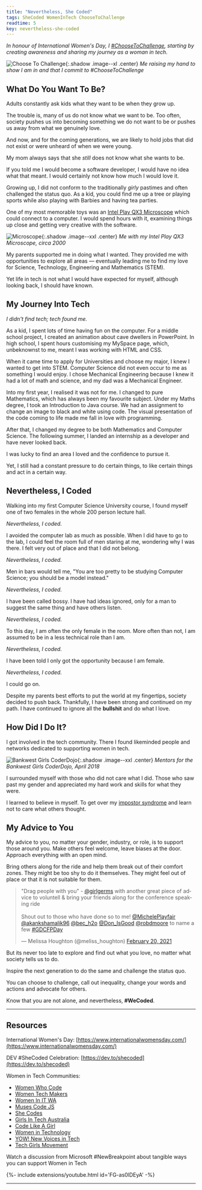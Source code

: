```yaml
---
title: "Nevertheless, She Coded"
tags: SheCoded WomenInTech ChooseToChallenge
readtime: 5
key: nevertheless-she-coded
---
```


_In honour of International Women's Day, I [#ChooseToChallenge](https://www.internationalwomensday.com/theme), starting by creating awareness and sharing my journey as a woman in tech._

![Choose To Challenge](/assets/images/she-coded/ChooseToChallenge.jpg){:.shadow .image--xl .center}
<em class="sub-title center" >Me raising my hand to show I am in and that I commit to #ChooseToChallenge</em>

## What Do You Want To Be?

Adults constantly ask kids what they want to be when they grow up.

The trouble is, many of us do not know what we want to be. Too often, society pushes us into becoming something we do not want to be or pushes us away from what we genuinely love.

And now, and for the coming generations, we are likely to hold jobs that did not exist or were unheard of when we were young.

My mom always says that she _still_ does not know what she wants to be.

If you told me I would become a software developer, I would have no idea what that meant. I would certainly not know how much I would love it.

Growing up, I did not conform to the traditionally _girly_ pastimes and often challenged the status quo. As a kid, you could find me up a tree or playing sports while also playing with Barbies and having tea parties.

One of my most memorable toys was an [Intel Play QX3 Microscope](https://en.wikipedia.org/wiki/Intel_Play) which could connect to a computer. I would spend hours with it, examining things up close and getting very creative with the software.

![Microscope](/assets/images/she-coded/Microscope.jpg){:.shadow .image--xxl .center}
<em class="sub-title center">Me with my Intel Play QX3 Microscope, circa 2000</em>

My parents supported me in doing what I wanted. They provided me with opportunities to explore all areas — eventually leading me to find my love for Science, Technology, Engineering and Mathematics (STEM).

Yet life in tech is not what I would have expected for myself, although looking back, I should have known.

## My Journey Into Tech

_I didn't find tech; tech found me._

As a kid, I spent lots of time having fun on the computer. For a middle school project, I created an animation about cave dwellers in PowerPoint. In high school, I spent hours customising my MySpace page, which, unbeknownst to me, meant I was working with HTML and CSS.

When it came time to apply for Universities and choose my major, I knew I wanted to get into STEM. Computer Science did not even occur to me as something I would enjoy. I chose Mechanical Engineering because I knew it had a lot of math and science, and my dad was a Mechanical Engineer.

Into my first year, I realised it was not for me. I changed to pure Mathematics, which has always been my favourite subject. Under my Maths degree, I took an Introduction to Java course. We had an assignment to change an image to black and white using code. The visual presentation of the code coming to life made me fall in love with programming.

After that, I changed my degree to be both Mathematics and Computer Science. The following summer, I landed an internship as a developer and have never looked back.

I was lucky to find an area I loved and the confidence to pursue it.

Yet, I still had a constant pressure to do certain things, to like certain things and act in a certain way.

## Nevertheless, I Coded

Walking into my first Computer Science University course, I found myself one of two females in the whole 200 person lecture hall.

_Nevertheless, I coded._

I avoided the computer lab as much as possible. When I did have to go to the lab, I could feel the room full of men staring at me, wondering why I was there. I felt very out of place and that I did not belong.

_Nevertheless, I coded._

Men in bars would tell me, "You are too pretty to be studying Computer Science; you should be a model instead."

_Nevertheless, I coded._

I have been called bossy. I have had ideas ignored, only for a man to suggest the same thing and have others listen.

_Nevertheless, I coded._

To this day, I am often the only female in the room. More often than not, I am assumed to be in a less technical role than I am.

_Nevertheless, I coded._

I have been told I only got the opportunity because I am female.

_Nevertheless, I coded._

I could go on.

Despite my parents best efforts to put the world at my fingertips, society decided to push back. Thankfully, I have been strong and continued on my path. I have continued to ignore all the **bullshit** and do what I love.

## How Did I Do It?

I got involved in the tech community. There I found likeminded people and networks dedicated to supporting women in tech.

![Bankwest Girls CoderDojo](/assets/images/she-coded/GirlsDojo.jpeg){:.shadow .image--xxl .center}
<em class="sub-title center">Mentors for the Bankwest Girls CoderDojo, April 2018</em>

I surrounded myself with those who did not care what I did. Those who saw past my gender and appreciated my hard work and skills for what they were.

I learned to believe in myself. To get over my [impostor syndrome](https://melissahoughton.dev/2020/02/22/impostor-syndrome.html) and learn not to care what others thought.

## My Advice to You

My advice to you, no matter your gender, industry, or role, is to support those around you. Make others feel welcome, leave biases at the door. Approach everything with an open mind.

Bring others along for the ride and help them break out of their comfort zones. They might be too shy to do it themselves. They might feel out of place or that it is not suitable for them.

<blockquote class="twitter-tweet tw-align-center" data-theme="dark"><p lang="en" dir="ltr">&quot;Drag people with you&quot; - <a href="https://twitter.com/girlgerms?ref_src=twsrc%5Etfw">@girlgerms</a> with another great piece of advice to voluntell &amp; bring your friends along for the conference speaking ride<br><br>Shout out to those who have done so to me! <a href="https://twitter.com/MichelePlayfair?ref_src=twsrc%5Etfw">@MichelePlayfair</a> <a href="https://twitter.com/akankshamalik96?ref_src=twsrc%5Etfw">@akankshamalik96</a> <a href="https://twitter.com/bec_h2o?ref_src=twsrc%5Etfw">@bec_h2o</a> <a href="https://twitter.com/Don_IsGood?ref_src=twsrc%5Etfw">@Don_IsGood</a> <a href="https://twitter.com/robdmoore?ref_src=twsrc%5Etfw">@robdmoore</a> to name a few <a href="https://twitter.com/hashtag/GDCFPDay?src=hash&amp;ref_src=twsrc%5Etfw">#GDCFPDay</a></p>&mdash; Melissa Houghton (@meliss_houghton) <a href="https://twitter.com/meliss_houghton/status/1362957830332973058?ref_src=twsrc%5Etfw">February 20, 2021</a></blockquote> <script async src="https://platform.twitter.com/widgets.js" charset="utf-8"></script>

But its never too late to explore and find out what you love, no matter what society tells us to do.

Inspire the next generation to do the same and challenge the status quo.

You can choose to challenge, call out inequality, change your words and actions and advocate for others.

Know that you are not alone, and nevertheless, **#WeCoded**.

---

## Resources

International Women's Day: [https://www.internationalwomensday.com/](https://www.internationalwomensday.com/)

DEV #SheCoded Celebration: [https://dev.to/shecoded](https://dev.to/shecoded)

Women in Tech Communities:

- [Women Who Code](https://www.womenwhocode.com/)
- [Women Tech Makers](https://www.womentechmakers.com/)
- [Women In IT WA](https://www.witwa.org.au/)
- [Muses Code JS](https://musescodejs.org/)
- [She Codes](https://shecodes.com.au/)
- [Girls In Tech Australia](https://australia.girlsintech.org/)
- [Code Like A Girl](https://www.codelikeagirl.com/)
- [Women in Technology](https://www.wit.org.au/)
- [YOW! New Voices in Tech](https://yowconference.com/newvoices/)
- [Tech Girls Movement](https://www.techgirlsmovement.org/)

Watch a discussion from Microsoft #NewBreakpoint about tangible ways you can support Women in Tech

<div>{%- include extensions/youtube.html id='FG-as0lDEyA' -%}</div>

---
